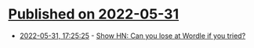 # [Published on 2022-05-31](index.md)

* [2022-05-31, 17:25:25](https://news.ycombinator.com/item?id=31572258) - [Show HN: Can you lose at Wordle if you tried?](https://dontwordle.com/)

